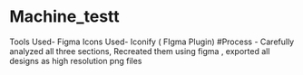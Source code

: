# Machine_testt
Tools Used- Figma 
Icons Used- Iconify ( FIgma Plugin)
#Process   -  Carefully analyzed all three sections, Recreated them using figma , exported all designs as high resolution png files
